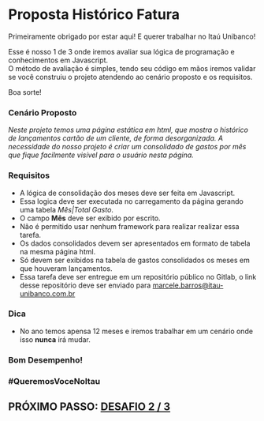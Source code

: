 # Proposta Histórico Fatura

Primeiramente obrigado por estar aqui! E querer trabalhar no Itaú Unibanco! 

Esse é nosso 1 de 3 onde iremos avaliar sua lógica de programação e conhecimentos em Javascript.  
O método de avaliação é simples, tendo seu código em mãos iremos validar se você construiu o projeto atendendo ao cenário proposto e os requisitos.

Boa sorte!

### Cenário Proposto

_Neste projeto temos uma página estática em html, que mostra o histórico de lançamentos cartão de um cliente, de forma desorganizada._
_A necessidade do nosso projeto é criar um consolidado de gastos por mês que fique facilmente visível para o usuário nesta página._

### Requisitos

* A lógica de consolidação dos meses deve ser feita em Javascript.
* Essa logica deve ser executada no carregamento da página gerando uma tabela *Mês|Total Gasto*.
* O campo **Mês** deve ser exibido por escrito.
* Não é permitido usar nenhum framework para realizar realizar essa tarefa.
* Os dados consolidados devem ser apresentados em formato de tabela na mesma página html.
* Só devem ser exibidos na tabela de gastos consolidados os meses em que houveram lançamentos.
* Essa tarefa deve ser entregue em um repositório público no Gitlab, o link desse repositório deve ser enviado para marcele.barros@itau-unibanco.com.br


### Dica

* No ano temos apensa 12 meses e iremos trabalhar em um cenário onde isso **nunca** irá mudar.


### Bom Desempenho!

### #QueremosVoceNoItau

## PRÓXIMO PASSO: [DESAFIO 2 / 3](https://gitlab.com/desafio3/desafio-integracao-framework)